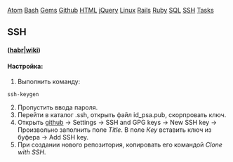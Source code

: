 [Atom](/atom.md) [Bash](bash.md) [Gems](/gems.md) [Github](/github.md) [HTML](html.md) [jQuery](/jquery.md) [Linux](/linux.md) [Rails](rails.md) [Ruby](ruby.md) [SQL](sql.md) [SSH](ssh.md) [Tasks](tasks.md)

## SSH


#### ([habr](https://habrahabr.ru/post/122445/)|[wiki](https://ru.wikipedia.org/wiki/SSH))

#### Настройка:

1) Выполнить команду:
```
ssh-keygen
```
2) Пропустить ввода пароля.  
3) Перейти в каталог .ssh, открыть файл id_psa.pub, скорпровать ключ.  
4) Открыть [github](https://github.com/) -> Settings -> SSH and GPG keys -> New SSH key -> Произвольно заполнить поле _Title_. В поле _Кey_ вставить ключ из буфера -> Add SSH key.  
5) При создании нового репозитория, копировать его командой _Clone with SSH_.  
